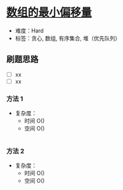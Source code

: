 # [数组的最小偏移量](https://leetcode-cn.com/problems/minimize-deviation-in-array/)

- 难度：Hard
- 标签：贪心, 数组, 有序集合, 堆（优先队列）

## 刷题思路

- [ ] xx
- [ ] xx

### 方法 1

- 复杂度：
    - 时间 O()
    - 空间 O()

``` js

```

### 方法 2

- 复杂度：
    - 时间 O()
    - 空间 O()

``` js

```
